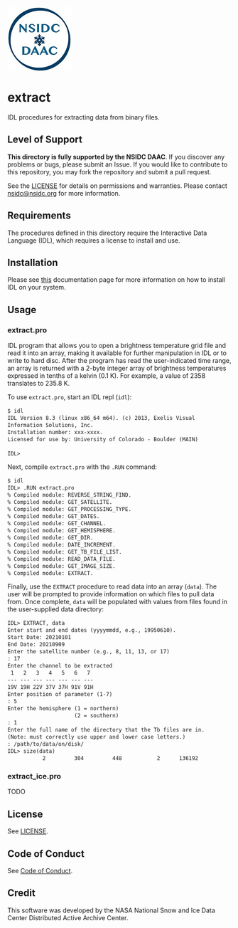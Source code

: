 ![NSIDC logo](../images/NSIDC_DAAC_2018_smv2.jpg)

# extract

IDL procedures for extracting data from binary files.

## Level of Support

<b>This directory is fully supported by the NSIDC DAAC</b>. If you discover any problems or
bugs, please submit an Issue. If you would like to contribute to this
repository, you may fork the repository and submit a pull request.

See the [LICENSE](../LICENSE) for details on permissions and warranties. Please
contact nsidc@nsidc.org for more information.


## Requirements

The procedures defined in this directory require the Interactive Data Language
(IDL), which requires a license to install and use.


## Installation

Please see
[this](https://www.l3harrisgeospatial.com/Support/Self-Help-Tools/Help-Articles/Help-Articles-Detail/ArtMID/10220/ArticleID/23920/Install-and-License-IDL-88)
documentation page for more information on how to install IDL on your system.


## Usage

### extract.pro

IDL program that allows you to open a brightness temperature grid file and read
it into an array, making it available for further manipulation in IDL or to
write to hard disc. After the program has read the user-indicated time range, an
array is returned with a 2-byte integer array of brightness temperatures
expressed in tenths of a kelvin (0.1 K). For example, a value of 2358 translates
to 235.8 K.

To use `extract.pro`, start an IDL repl (`idl`):

```
$ idl
IDL Version 8.3 (linux x86_64 m64). (c) 2013, Exelis Visual Information Solutions, Inc.
Installation number: xxx-xxxx.
Licensed for use by: University of Colorado - Boulder (MAIN)

IDL>
```

Next, compile `extract.pro` with the `.RUN` command:

```
$ idl
IDL> .RUN extract.pro
% Compiled module: REVERSE_STRING_FIND.
% Compiled module: GET_SATELLITE.
% Compiled module: GET_PROCESSING_TYPE.
% Compiled module: GET_DATES.
% Compiled module: GET_CHANNEL.
% Compiled module: GET_HEMISPHERE.
% Compiled module: GET_DIR.
% Compiled module: DATE_INCREMENT.
% Compiled module: GET_TB_FILE_LIST.
% Compiled module: READ_DATA_FILE.
% Compiled module: GET_IMAGE_SIZE.
% Compiled module: EXTRACT.
```

Finally, use the `EXTRACT` procedure to read data into an array (`data`). The
user will be prompted to provide information on which files to pull data
from. Once complete, `data` will be populated with values from files found in
the user-supplied data directory:

```
IDL> EXTRACT, data
Enter start and end dates (yyyymmdd, e.g., 19950610).
Start Date: 20210101
End Date: 20210909
Enter the satellite number (e.g., 8, 11, 13, or 17)
: 17
Enter the channel to be extracted
 1   2   3   4   5   6   7
--- --- --- --- --- --- ---
19V 19H 22V 37V 37H 91V 91H
Enter position of parameter (1-7)
: 5
Enter the hemisphere (1 = northern)
                     (2 = southern)
: 1
Enter the full name of the directory that the Tb files are in.
(Note: must correctly use upper and lower case letters.)
: /path/to/data/on/disk/
IDL> size(data)
           2         304         448           2      136192
```

### extract_ice.pro

TODO

## License

See [LICENSE](../LICENSE).


## Code of Conduct

See [Code of Conduct](../CODE_OF_CONDUCT.md).


## Credit

This software was developed by the NASA National Snow and Ice Data Center
Distributed Active Archive Center.
